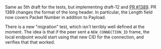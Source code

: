 Same as 5th draft for the tests, but implementing draft-12 and [PR #1389](https://github.com/quicwg/base-drafts/pull/1389).  PR 1389 changes the format of the long header.  In particular, the Length field now covers Packet Number in addition to Payload.

There is a new "migration" test, which isn't terribly well defined at the moment. The idea is that if the peer sent a `NEW_CONNECTION_ID` frame, the local endpoint would start using that new CID for the connection, and verifies that that worked.